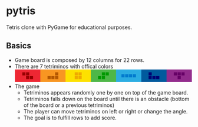 # pytris
Tetris clone with PyGame for educational purposes.

## Basics
 - Game board is composed by 12 columns for 22 rows.
 - There are 7 tetriminos with offical colors
![Tetriminos-banner.png](docs%2FTetriminos-banner.png)
 - The game
   - Tetriminos appears randomly one by one on top of the game board.
   - Tetriminos falls down on the board until there is an obstacle (bottom of the board or a previous tetriminos)
   - The player can move tetriminos on left or right or change the angle.
   - The goal is to fulfill rows to add score.
 